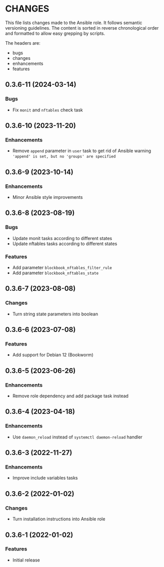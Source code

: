 # CHANGES

This file lists changes made to the Ansible role. It follows semantic versioning
guidelines. The content is sorted in reverse chronological order and formatted
to allow easy grepping by scripts.

The headers are:
- bugs
- changes
- enhancements
- features

## 0.3.6-11 (2024-03-14)

### Bugs

- Fix `monit` and `nftables` check task

## 0.3.6-10 (2023-11-20)

### Enhancements

- Remove `append` parameter in `user` task to get rid of Ansible warning \
  `'append' is set, but no 'groups' are specified`

## 0.3.6-9 (2023-10-14)

### Enhancements

- Minor Ansible style improvements

## 0.3.6-8 (2023-08-19)

### Bugs

- Update monit tasks according to different states
- Update nftables tasks according to different states

### Features

- Add parameter `blockbook_nftables_filter_rule`
- Add parameter `blockbook_nftables_state`

## 0.3.6-7 (2023-08-08)

### Changes

- Turn string state parameters into boolean

## 0.3.6-6 (2023-07-08)

### Features

- Add support for Debian 12 (Bookworm)

## 0.3.6-5 (2023-06-26)

### Enhancements

- Remove role dependency and add package task instead

## 0.3.6-4 (2023-04-18)

### Enhancements

- Use `daemon_reload` instead of `systemctl daemon-reload` handler

## 0.3.6-3 (2022-11-27)

### Enhancements

- Improve include variables tasks

## 0.3.6-2 (2022-01-02)

### Changes

- Turn installation instructions into Ansible role

## 0.3.6-1 (2022-01-02)

### Features

- Initial release
